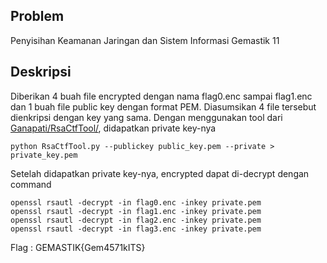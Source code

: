 ## Problem
Penyisihan Keamanan Jaringan dan Sistem Informasi Gemastik 11

## Deskripsi
Diberikan 4 buah file encrypted dengan nama flag0.enc sampai flag1.enc dan 1 buah file public key dengan format PEM.
Diasumsikan 4 file tersebut dienkripsi dengan key yang sama.
Dengan menggunakan tool dari [Ganapati/RsaCtfTool/](https://github.com/Ganapati/RsaCtfTool/), didapatkan private key-nya

    python RsaCtfTool.py --publickey public_key.pem --private > private_key.pem

Setelah didapatkan private key-nya, encrypted dapat di-decrypt dengan command

    openssl rsautl -decrypt -in flag0.enc -inkey private.pem
    openssl rsautl -decrypt -in flag1.enc -inkey private.pem
    openssl rsautl -decrypt -in flag2.enc -inkey private.pem
    openssl rsautl -decrypt -in flag3.enc -inkey private.pem

Flag : GEMASTIK{Gem4571kITS}


